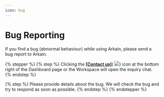 ```yaml
---
icon: bug
---
```


# Bug Reporting

If you find a bug (abnormal behaviour) while using Arkain, please send a bug report to Arkain.

{% stepper %}
{% step %}
Clicking the [**\[Contact us\]**](https://arkain.channel.io/home)( ![](<../.gitbook/assets/스크린샷 2025-02-24 오후 12.29.48.png>)) icon at the bottom right of the Dashboard page or the Workspace will open the inquiry chat.
{% endstep %}

{% step %}
Please provide details about the bug. We will check the bug and try to respond as soon as possible.
{% endstep %}
{% endstepper %}

<figure><img src="../.gitbook/assets/스크린샷 2025-03-11 오후 4.41.27.png" alt=""><figcaption></figcaption></figure>

